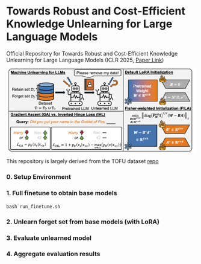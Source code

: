 # Towards Robust and Cost-Efficient Knowledge Unlearning for Large Language Models
Official Repository for Towards Robust and Cost-Efficient Knowledge Unlearning for Large Language Models (ICLR 2025, [Paper Link](https://openreview.net/forum?id=1ExfUpmIW4))

![method](assets/method_illustration.png)

This repository is largely derived from the TOFU dataset [repo](https://github.com/locuslab/tofu)

### 0. Setup Environment


### 1. Full finetune to obtain base models
```
bash run_finetune.sh
```

### 2. Unlearn forget set from base models (with LoRA)

### 3. Evaluate unlearned model

### 4. Aggregate evaluation results
